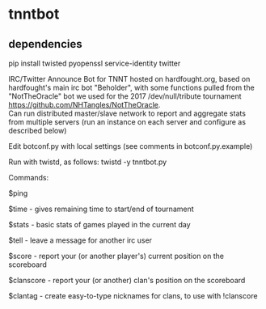 # tnntbot

## dependencies
pip install twisted pyopenssl service-identity twitter


IRC/Twitter Announce Bot for TNNT hosted on hardfought.org, based on hardfought's main irc bot "Beholder", with some functions pulled from the "NotTheOracle" bot we used for the 2017 /dev/null/tribute tournament https://github.com/NHTangles/NotTheOracle.  
Can run distributed master/slave network to report and aggregate stats from multiple servers (run an instance on each server and configure as described below)

Edit botconf.py with local settings (see comments in botconf.py.example)

Run with twistd, as follows:
 twistd -y tnntbot.py

Commands:

$ping

$time - gives remaining time to start/end of tournament

$stats - basic stats of games played in the current day

$tell - leave a message for another irc user

$score - report your (or another player's) current position on the scoreboard

$clanscore - report your (or another) clan's position on the scoreboard

$clantag - create easy-to-type nicknames for clans, to use with !clanscore
